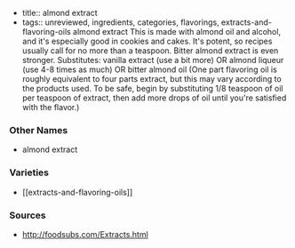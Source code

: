 - title:: almond extract
- tags:: unreviewed, ingredients, categories, flavorings, extracts-and-flavoring-oils
almond extract This is made with almond oil and alcohol, and it's especially good in cookies and cakes. It's potent, so recipes usually call for no more than a teaspoon. Bitter almond extract is even stronger. Substitutes: vanilla extract (use a bit more) OR almond liqueur (use 4-8 times as much) OR bitter almond oil (One part flavoring oil is roughly equivalent to four parts extract, but this may vary according to the products used. To be safe, begin by substituting 1/8 teaspoon of oil per teaspoon of extract, then add more drops of oil until you're satisfied with the flavor.)

### Other Names

* almond extract

### Varieties

* [[extracts-and-flavoring-oils]]

### Sources
* http://foodsubs.com/Extracts.html
